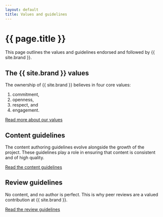 ```yaml
---
layout: default
title: Values and guidelines
---
```


# {{ page.title }}

This page outlines the values and guidelines endorsed and followed by {{ site.brand }}.

## The {{ site.brand }} values

The ownership of {{ site.brand }} believes in four core values:

1. commitment,
2. openness,
3. respect, and 
4. engagement.

[Read more about our values](./values.html)

## Content guidelines

The content authoring guidelines evolve alongside the growth of the project.
These guidelines play a role in ensuring that content is consistent and of high quality.

[Read the content guidelines](./content.html)

## Review guidelines

No content, and no author is perfect.
This is why peer reviews are a valued contribution at {{ site.brand }}.

[Read the review guidelines](./review.html)
